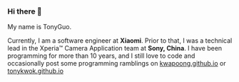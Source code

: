 ### Hi there 👋

<!--
**tonykwok/tonykwok** is a ✨ _special_ ✨ repository because its `README.md` (this file) appears on your GitHub profile.

Here are some ideas to get you started:

- 🔭 I’m currently working on ...
- 🌱 I’m currently learning ...
- 👯 I’m looking to collaborate on ...
- 🤔 I’m looking for help with ...
- 💬 Ask me about ...
- 📫 How to reach me: ...
- 😄 Pronouns: ...
- ⚡ Fun fact: ...
-->

My name is TonyGuo.

Currently, I am a software engineer at **Xiaomi**. Prior to that, I was a technical lead in the Xperia™ Camera Application team at **Sony, China**. I have been programming for more than 10 years, and I still love to code and occasionally post some programming ramblings on [kwapoong.github.io](https://kwapoong.github.io) or [tonykwok.github.io](https://tonykwok.github.io)
